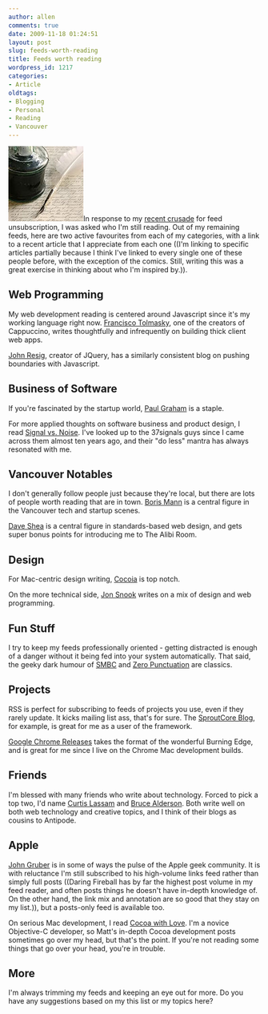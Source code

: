 ```yaml
---
author: allen
comments: true
date: 2009-11-18 01:24:51
layout: post
slug: feeds-worth-reading
title: Feeds worth reading
wordpress_id: 1217
categories:
- Article
oldtags:
- Blogging
- Personal
- Reading
- Vancouver
---
```


![The noble writers I link to here do their first drafts with a quill.](/images/wp-uploads/2009/11/writing.jpg)In response to my [recent crusade](http://www.antipode.ca/2009/primary-sources/) for feed unsubscription, I was asked who I'm still reading. Out of my remaining feeds, here are two active favourites from each of my categories, with a link to a recent article that I appreciate from each one ((I'm linking to specific articles partially because I think I've linked to every single one of these people before, with the exception of the comics. Still, writing this was a great exercise in thinking about who I'm inspired by.)).


## Web Programming


My web development reading is centered around Javascript since it's my working language right now. [Francisco Tolmasky](http://www.alertdebugging.com/2009/04/29/building-a-better-javascript-profiler-with-webkit/), one of the creators of Cappuccino, writes thoughtfully and infrequently on building thick client web apps.

[John Resig](http://ejohn.org/blog/deep-tracing-of-internet-explorer/), creator of JQuery, has a similarly consistent blog on pushing boundaries with Javascript.


## Business of Software


If you're fascinated by the startup world, [Paul Graham](http://www.paulgraham.com/makersschedule.html) is a staple.

For more applied thoughts on software business and product design, I read [Signal vs. Noise](http://37signals.com/svn/posts/1941-press-release-37signals-valuation-tops-100-billion-after-bold-vc-investment). I've looked up to the 37signals guys since I came across them almost ten years ago, and their "do less" mantra has always resonated with me.


## Vancouver Notables


I don't generally follow people just because they're local, but there are lots of people worth reading that are in town. [Boris Mann](http://bmannconsulting.com/blog/bmann/federated-micro-blogging-canadian-startup-networking) is a central figure in the Vancouver tech and startup scenes.

[Dave Shea](http://mezzoblue.com/archives/2009/04/20/switched/) is a central figure in standards-based web design, and gets super bonus points for introducing me to The Alibi Room.


## Design


For Mac-centric design writing, [Cocoia](http://blog.cocoia.com/2009/snow-leopard-ui-roundup/) is top notch.

On the more technical side, [Jon Snook](http://snook.ca/archives/html_and_css/shifting-opinion-css-animations) writes on a mix of design and web programming.


## Fun Stuff


I try to keep my feeds professionally oriented - getting distracted is enough of a danger without it being fed into your system automatically. That said, the geeky dark humour of [SMBC](http://www.smbc-comics.com/index.php?db=comics&id=1684) and [Zero Punctuation](http://www.escapistmagazine.com/videos/view/zero-punctuation/457-Mirrors-Edge) are classics.


## Projects


RSS is perfect for subscribing to feeds of projects you use, even if they rarely update. It kicks mailing list ass, that's for sure. The [SproutCore Blog](http://blog.sproutcore.com/post/242640501/bespin-builds-on-sproutcore), for example, is great for me as a user of the framework.

[Google Chrome Releases](http://googlechromereleases.blogspot.com/2009/11/dev-channel-update_13.html) takes the format of the wonderful Burning Edge, and is great for me since I live on the Chrome Mac development builds.


## Friends


I'm blessed with many friends who write about technology. Forced to pick a top two, I'd name [Curtis Lassam](http://www.curtis.lassam.net/?p=841) and [Bruce Alderson](http://warpedvisions.org/2009/07/04/the-zen-and-art-of-editing-text/). Both write well on both web technology and creative topics, and I think of their blogs as cousins to Antipode.


## Apple


[John Gruber](http://daringfireball.net/2009/10/pound_the_quality) is in some of ways the pulse of the Apple geek community. It is with reluctance I'm still subscribed to his high-volume links feed rather than simply full posts ((Daring Fireball has by far the highest post volume in my feed reader, and often posts things he doesn't have in-depth knowledge of. On the other hand, the link mix and annotation are so good that they stay on my list.)), but a posts-only feed is available too.

On serious Mac development, I read [Cocoa with Love](http://cocoawithlove.com/2009/10/objective-c-niche-why-it-survives-in.html). I'm a novice Objective-C developer, so Matt's in-depth Cocoa development posts sometimes go over my head, but that's the point. If you're not reading some things that go over your head, you're in trouble.


## More


I'm always trimming my feeds and keeping an eye out for more. Do you have any suggestions based on my this list or my topics here?
